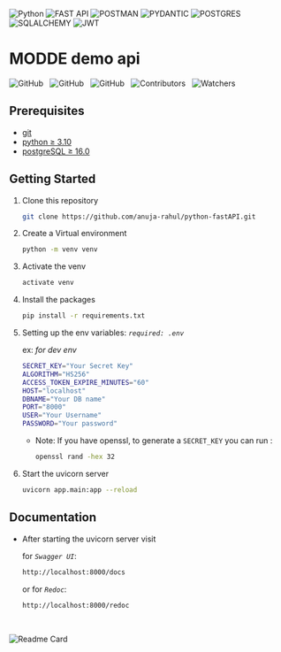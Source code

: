 ![Python](https://img.shields.io/badge/-python-000?style=for-the-badge&logo=python)
![FAST API](https://img.shields.io/badge/-fast_api-000?style=for-the-badge&logo=fastapi)
![POSTMAN](https://img.shields.io/badge/-postman-000?style=for-the-badge&logo=postman)
![PYDANTIC](https://img.shields.io/badge/-pydantic-000?style=for-the-badge&logo=pydantic)
![POSTGRES](https://img.shields.io/badge/-postgresql-000?style=for-the-badge&logo=postgresql)
![SQLALCHEMY](https://img.shields.io/badge/-sqlalchemy-000?style=for-the-badge&logo=sqlalchemy)
![JWT](https://img.shields.io/badge/-JWT-000?style=for-the-badge&logo=json-web-tokens)

# MODDE demo api  

![GitHub](https://img.shields.io/github/forks/anuja-rahul/MODDE-demo-api?style&logo=github)
&nbsp;
![GitHub](https://img.shields.io/github/license/anuja-rahul/MODDE-demo-api?style&logo=github)
&nbsp;
![GitHub](https://img.shields.io/github/stars/anuja-rahul/MODDE-demo-api?style&logo=github)
&nbsp;
![Contributors](https://img.shields.io/github/contributors/anuja-rahul/MODDE-demo-api?style&logo=github)
&nbsp;
![Watchers](https://img.shields.io/github/watchers/anuja-rahul/MODDE-demo-api?style&logo=github)
&nbsp;

## Prerequisites  

- [git](https://git-scm.com/downloads)
- [python ≥ 3.10](https://www.python.org/downloads/)
- [postgreSQL ≥ 16.0](https://www.postgresql.org/download/)

[//]: # (```mermaid)

[//]: # ()
[//]: # (```)

## Getting Started  

1. Clone this repository

    ```bash
    git clone https://github.com/anuja-rahul/python-fastAPI.git
    ```

2. Create a Virtual environment

    ```bash
    python -m venv venv
    ```

3. Activate the venv

    ```bash
    activate venv
    ```

4. Install the packages

    ```bash
    pip install -r requirements.txt
    ```

5. Setting up the env variables:  *`required: .env`*  

    ex: *for dev env*

    ```bash
    SECRET_KEY="Your Secret Key"
    ALGORITHM="HS256"
    ACCESS_TOKEN_EXPIRE_MINUTES="60"
    HOST="localhost"
    DBNAME="Your DB name"
    PORT="8000"
    USER="Your Username"
    PASSWORD="Your password"
    ```

    - Note: If you have openssl, to generate a `SECRET_KEY` you can run :
  
        ```bash
        openssl rand -hex 32
        ```

6. Start the uvicorn server

    ```bash
    uvicorn app.main:app --reload
    ```

## Documentation  

- After starting the uvicorn server visit

    for *`Swagger UI`*:

    ```bash
    http://localhost:8000/docs
    ```

    or for *`Redoc`*:

    ```bash
    http://localhost:8000/redoc
    ```

&nbsp;
&nbsp;
&nbsp;

![Readme Card](https://github-readme-stats.vercel.app/api/pin/?username=anuja-rahul&repo=MODDE-demo-api&theme=nightowl)


